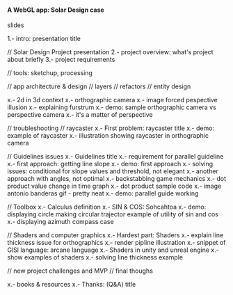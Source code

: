 #### A WebGL app: Solar Design case

slides

1.- intro: presentation title

// Solar Design Project presentation
2.- project overview: what's project about briefly
3.- project requirements

// tools: sketchup, processing

// app architecture & design
// layers
// refactors
// entity design

x.- 2d in 3d context
x.- orthographic camera
x.- image forced pespective illusion
x.- explaining furstrum
x.- demo: sample orthographic camera vs perspective camera
x.- it's a matter of perspective

// troubleshooting
// raycaster
x.- First problem: raycaster title
x.- demo: example of raycaster
x.- illustration showing raycaster in orthographic camera

// Guidelines issues
x.- Guidelines title
x.- requirement for parallel guideline
x.- first approach: getting line slope
x.- demo: first approach
x.- solving issues: conditional for slope values and threshold, not elegant
x.- another approach with angles, not optimal
x.- backstabbing game mechanics
x.- dot product value change in time graph
x.- dot product sample code
x.- image antonio banderas gif - pretty neat
x.- demo: parallel guide working

// Toolbox
x.- Calculus definition
x.- SIN & COS: Sohcahtoa 
x.- demo: displaying circle making circular trajector
    example of utility of sin and cos
x.- displaying azimuth compass case

// Shaders and computer graphics
x.- Hardest part: Shaders
x.- explain line thickness issue for orthographics
x.- render pipline illustration
x.- snippet of GlSl language: arcane language
x.- Shaders in unity and unreal engine
x.- show examples of shaders
x.- solving line thickness example

// new project challenges and MVP
// final thoughs

x.- books & resources
x.- Thanks: (Q&A) title
